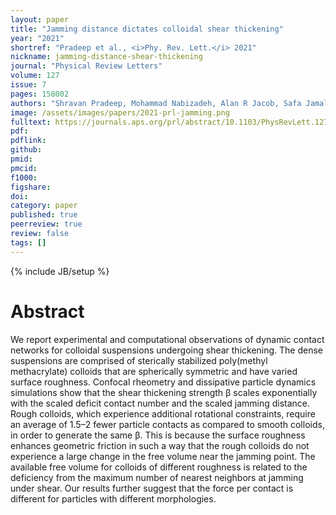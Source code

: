 ```yaml
---
layout: paper
title: "Jamming distance dictates colloidal shear thickening"
year: "2021"
shortref: "Pradeep et al., <i>Phy. Rev. Lett.</i> 2021"
nickname: jamming-distance-shear-thickening
journal: "Physical Review Letters"
volume: 127
issue: 7
pages: 158002
authors: "Shravan Pradeep, Mohammad Nabizadeh, Alan R Jacob, Safa Jamali, Lilian C Hsiao"
image: /assets/images/papers/2021-prl-jamming.png
fulltext: https://journals.aps.org/prl/abstract/10.1103/PhysRevLett.127.158002
pdf: 
pdflink: 
github: 
pmid: 
pmcid: 
f1000: 
figshare: 
doi: 
category: paper
published: true
peerreview: true
review: false
tags: []
---
```

{% include JB/setup %}

# Abstract 

We report experimental and computational observations of dynamic contact networks for colloidal
suspensions undergoing shear thickening. The dense suspensions are comprised of sterically stabilized poly(methyl methacrylate) colloids that are spherically symmetric and have varied surface roughness. Confocal rheometry and dissipative particle dynamics simulations show that the shear thickening strength &beta; scales exponentially with the scaled deficit contact number and the scaled jamming distance. Rough colloids, which experience additional rotational constraints, require an average of 1.5–2 fewer particle contacts as compared to smooth colloids, in order to generate the same &beta;. This is because the surface roughness enhances geometric friction in such a way that the rough colloids do not experience a large change in the free volume near the jamming point. The available free volume for colloids of different roughness is related to the deficiency from the maximum number of nearest neighbors at jamming under shear. Our results further suggest that the force per contact is different for particles with different morphologies.
